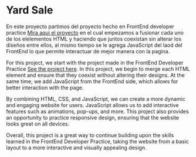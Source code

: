 # Yard Sale

En este proyecto partimos del proyecto hecho en FrontEnd developer practice [Mira aqui el proyecto](https://github.com/Dakrfox/Platzi_projects/tree/main/FrontEnd%20Developer%20Practice)
en el cual empezamos a fusionar cada uno de los elelementos HTML y haciendo que juntos coexistan sin alterar los diseños entre ellos,
al mismo tiempo se le agrega JavaScript del laod del FrontEnd lo que permite interactuar de mejor manera con la pagina.

For this project, we start with the project made in the FrontEnd Developer Practice [See the project here](https://github.com/Dakrfox/Platzi_projects/tree/main/FrontEnd%20Developer%20Practice). In this project, we begin to merge each HTML element and ensure that they coexist without altering their designs. At the same time, we add JavaScript from the FrontEnd side, which allows for better interaction with the page.

By combining HTML, CSS, and JavaScript, we can create a more dynamic and engaging website for users. JavaScript allows us to add interactive features such as animations, pop-ups, and more. This project also provides an opportunity to practice responsive design, ensuring that the website looks great on all devices.

Overall, this project is a great way to continue building upon the skills learned in the FrontEnd Developer Practice, taking the website from a basic layout to a more interactive and visually appealing design.